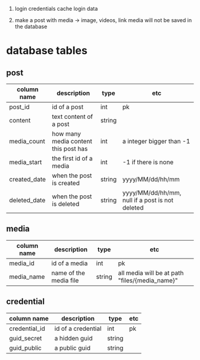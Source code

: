 1. login credentials
    cache login data

2. make a post with media -> image, videos, link
    media will not be saved in the database
    


# database tables

## post
|column name|description|type|etc|
|-----------|-----------|----|---|
|post_id|id of a post|int|pk|
|content|text content of a post|string||
|media_count|how many media content this post has|int|a integer bigger than -1|
|media_start|the first id of a media|int|-1 if there is none|
|created_date|when the post is created|string|yyyy/MM/dd/hh/mm|
|deleted_date|when the post is deleted|string|yyyy/MM/dd/hh/mm, null if a post is not deleted|

## media
|column name|description|type|etc|
|-----------|-----------|----|---|
|media_id|id of a media|int|pk|
|media_name|name of the media file|string|all media will be at path "files/{media_name}"|

## credential
|column name|description|type|etc|
|-----------|-----------|----|---|
|credential_id|id of a credential|int|pk|
|guid_secret|a hidden guid|string||
|guid_public|a public guid|string||
    
